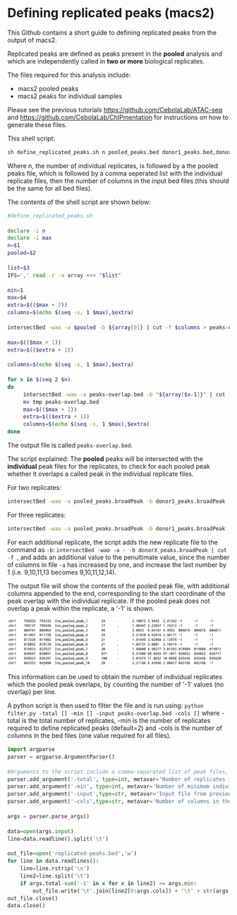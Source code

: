 # Defining replicated peaks (macs2)

This Github contains a short guide to defining replicated peaks from the output of macs2.

Replicated peaks are defined as peaks present in the **pooled** analysis and which are independently called in **two or more** biological replicates. 


The files required for this analysis include:

- macs2 pooled peaks
- macs2 peaks for individual samples

Please see the previous tutorials https://github.com/CebolaLab/ATAC-seq and https://github.com/CebolaLab/ChIPmentation for instructions on how to generate these files.


This shell script:

```bash
sh define_replicated_peaks.sh n pooled_peaks.bed donor1_peaks.bed,donor2_peaks.bed... ncol
```

Where n, the number of individual replicates, is followed by a the pooled peaks file, which is followed by a comma seperated list with the individual replicate files, then the number of columns in the input bed files (this should be the same for all bed files).

The contents of the shell script are shown below:

```bash
#define_replicated_peaks.sh

declare -i n
declare -i max
n=$1
pooled=$2

list=$3
IFS=',' read -r -a array <<< "$list"

min=1
max=$4
extra=$(($max + 2))
columns=$(echo $(seq -s, 1 $max),$extra)

intersectBed -wao -a $pooled -b ${array[0]} | cut -f $columns > peaks-overlap.bed

max=$(($max + 1))
extra=$(($extra + 1))

columns=$(echo $(seq -s, 1 $max),$extra)

for x in $(seq 2 $n)
do
     intersectBed -wao -a peaks-overlap.bed -b "${array[$x-1]}" | cut -f $columns > tmp
     mv tmp peaks-overlap.bed
     max=$(($max + 1))
     extra=$(($extra + 1))
     columns=$(echo $(seq -s, 1 $max),$extra)
done
```

The output file is called `peaks-overlap.bed`.


The script explained:
The **pooled** peaks will be intersected with the **individual** peak files for the replicates, to check for each pooled peak whether it overlaps a called peak in the individual replicate files.

For two replicates:

```bash
intersectBed -wao -a pooled_peaks.broadPeak -b donor1_peaks.broadPeak | cut -f 1,2,3,4,5,6,7,8,9,11 | intersectBed -wao -a - -b donor2_peaks.broadPeak | cut -f 1,2,3,4,5,6,7,8,9,10,12
```

For three replicates:

```bash
intersectBed -wao -a pooled_peaks.broadPeak -b donor1_peaks.broadPeak | cut -f 1,2,3,4,5,6,7,8,9,11 | intersectBed -wao -a - -b donor2_peaks.broadPeak | cut -f 1,2,3,4,5,6,7,8,9,10,12 intersectBed -wao -a - -b donor3_peaks.broadPeak | cut -f 1,2,3,4,5,6,7,8,9,10,11,13
```

For each additional replicate, the script adds the new replicate file to the command as `-b`: `intersectBed -wao -a - -b donorX_peaks.broadPeak | cut -f `, and adds an additional value to the penultimate value, since the number of columns in file `-a` has increased by one, and increase the last number by 1 (i.e. 9,10,11,13 becomes 9,10,11,12,14).

The output file will show the contents of the pooled peak file, with additional columns appended to the end, corresponding to the start coordinate of the peak overlap with the individual replicate. If the pooled peak does not overlap a peak within the replicate, a '-1' is shown. 

<img src="https://github.com/CebolaLab/Replicated-peaks/blob/main/Figures/Intersection-output.png" width="800">

This information can be used to obtain the number of individual replicates which the pooled peak overlaps, by counting the number of '-1' values (no overlap) per line.

A python script is then used to filter the file and is run using: `python filter.py -total [] -min [] -input peaks-overlap.bed -cols []` where -total is the total number of replicates, -min is the number of replicates required to define replicated peaks (default=2) and -cols is the number of columns in the bed files (one value required for all files).

```python
import argparse
parser = argparse.ArgumentParser()

#Arguments to the script include a comma-seperated list of peak files, the type of peaks and the output file name
parser.add_argument('-total', type=int, metavar='Number of replicates included', help='This should be the total number of replicates included in the experiment.')
parser.add_argument('-min', type=int, metavar='Number of minimum individual replicates required to define a replicated peak.', help='This should be the total number of replicates included in the experiment.',default=2)
parser.add_argument('-input',type=str, metavar='Input file from previous step')
parser.add_argument('-cols',type=str, metavar='Number of columns in the bed files.')

args = parser.parse_args()

data=open(args.input)
line=data.readline().split('\t')

out_file=open('replicated-peaks.bed','w')
for line in data.readlines():
    line=line.rstrip('\n')
    line2=line.split('\t')
    if args.total-sum('-1' in x for x in line2) >= args.min:
        out_file.write('\t'.join(line2[0:args.cols]) + '\t' + str(args.total-sum('-1' in x for x in line2)) + '\n')
out_file.close()
data.close()
```




